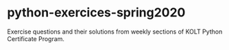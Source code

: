 # python-exercices-spring2020
Exercise questions and their solutions from weekly sections of KOLT Python Certificate Program.

